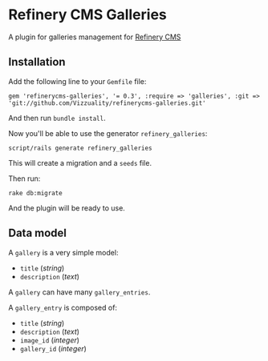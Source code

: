 # Refinery CMS Galleries

A plugin for galleries management for [Refinery CMS](http://refinerycms.com/)

## Installation

Add the following line to your `Gemfile` file:

    gem 'refinerycms-galleries', '= 0.3', :require => 'galleries', :git => 'git://github.com/Vizzuality/refinerycms-galleries.git'

And then run `bundle install`.

Now you'll be able to use the generator `refinery_galleries`:

    script/rails generate refinery_galleries

This will create a migration and a `seeds` file.

Then run:

    rake db:migrate

And the plugin will be ready to use.

## Data model

A `gallery` is a very simple model:

  - `title` (_string_)
  - `description` (_text_)

A `gallery` can have many `gallery_entries`.

A `gallery_entry` is composed of:

  - `title` (_string_)
  - `description` (_text_)
  - `image_id` (_integer_)
  - `gallery_id` (_integer_)